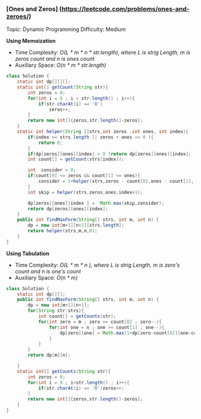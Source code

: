 ### [Ones and Zeros] (https://leetcode.com/problems/ones-and-zeroes/)

Topic: Dynamic Programming
Difficulty: Medium

**Using Memoization**

- Time Complexity: *O(L \* m \* n \* str.length), where L is strig Length, m is zeros count and n is ones count*
- Auxiliary Space: *O(n \* m \* str.length)*

```java
class Solution {
    static int dp[][][];
    static int[] getCount(String str){
        int zeros = 0;
        for(int i = 0 ; i < str.length() ; i++){
            if(str.charAt(i) == '0')
                zeros++;
        }
        return new int[]{zeros,str.length()-zeros};
    }
    static int helper(String []strs,int zeros ,int ones, int index){
        if(index >= strs.length || zeros + ones <= 0 ){
            return 0;
        }
        if(dp[zeros][ones][index] > 0 )return dp[zeros][ones][index];
        int count[] = getCount(strs[index]);

        int  consider = 0;
        if(count[0] <= zeros && count[1] <= ones){
            consider = 1+helper(strs,zeros - count[0],ones - count[1], index +1);
        }
        int skip = helper(strs,zeros,ones,index+1);

        dp[zeros][ones][index ] =  Math.max(skip,consider);
        return dp[zeros][ones][index];
    }
    public int findMaxForm(String[] strs, int m, int n) {
        dp = new int[m+1][n+1][strs.length];
        return helper(strs,m,n,0);
    }
}
```

**Using Tabulation**

- Time Complexity: *O(L \* m \* n ), where L is strig Length, m is zero's count and n is one's count*
- Auxiliary Space: *O(n \* m)*

```java
class Solution {
    static int dp[][];
    public int findMaxForm(String[] strs, int m, int n) {
        dp = new int[m+1][n+1];
        for(String str:strs){
            int count[] = getCounts(str);
            for(int zero = m ; zero >= count[0] ; zero--){
                for(int one = n ; one >= count[1] ; one--){
                    dp[zero][one] = Math.max(1+dp[zero-count[0]][one-count[1]],dp[zero][one]);
                }
            }
        }
        return dp[m][n];

    }
    static int[] getCounts(String str){
        int zeros = 0;
        for(int i = 0 ; i<str.length() ; i++){
            if(str.charAt(i) == '0')zeros++;
        }
        return new int[]{zeros,str.length()-zeros};
    }
}
```